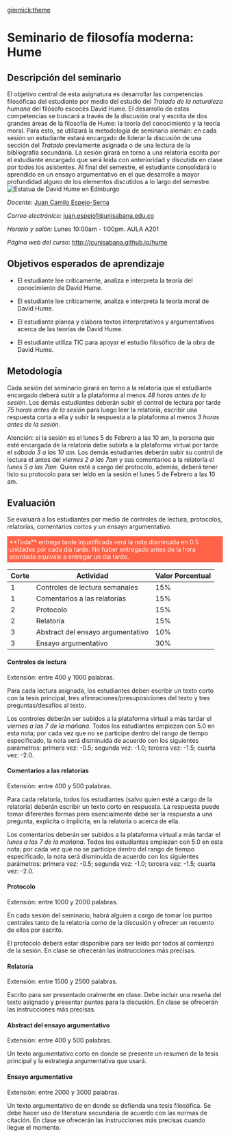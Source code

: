 [gimmick:theme](united)

# Seminario de filosofía moderna: Hume

## Descripción del seminario

El objetivo central de esta asignatura es desarrollar las competencias filosóficas del estudiante por medio del estudio del *Tratado de la naturaleza humana* del filósofo escocés David Hume. El desarrollo de estas competencias se buscará a través de la discusión oral y escrita de dos grandes áreas de la filosofía de Hume: la teoría del conocimiento y la teoría moral. Para esto, se utilizará la metodología de seminario alemán: en cada sesión un estudiante estará encargado de liderar la discusión de una sección del *Tratado* previamente asignada o de una lectura de la bibliografía secundaria. La sesión girará en torno a una relatoría escrita por el estudiante encargado que será leída con anterioridad y discutida en clase por todos los asistentes. Al final del semestre, el estudiante consolidará lo aprendido en un ensayo argumentativo en el que desarrolle a mayor profundidad alguno de los elementos discutidos a lo largo del semestre.![Estatua de David Hume en Edinburgo](https://upload.wikimedia.org/wikipedia/commons/0/0e/DavidHume.jpg "Estatua de David Hume en Edinburgo. Foto por Bandan, distribuida bajo licencia CC BY-SA 3.0, via Wikimedia Commons.")

*Docente:*
[Juan Camilo Espejo-Serna]()

*Correo electrónico:*
juan.espejo1@unisabana.edu.co

*Horario y salón:*
Lunes 10:00am - 1:00pm.  AULA A201

*Página web del curso:*
http://jcunisabana.github.io/hume
 

## Objetivos esperados de aprendizaje
      
* El estudiante lee críticamente, analiza e interpreta la teoría del conocimiento de David Hume.

* El estudiante lee críticamente, analiza e interpreta la teoría moral de David Hume.

* El estudiante planea y elabora textos interpretativos y argumentativos acerca de las teorías de David Hume.

* El estudiante utiliza TIC para apoyar el estudio filosófico de la obra de David Hume.

## Metodología

Cada sesión del seminario girará en torno a la relatoría que el estudiante encargado deberá subir a la plataforma al menos *48 horas antes de la sesión*. Los demás estudiantes deberán subir el control de lectura por tarde *75 horas antes de la sesión* para luego leer la relatoría, escribir una respuesta corta a ella y subir la respuesta a la plataforma al menos *3  horas antes de la sesión*. 

Atención: si la sesión es el lunes 5 de Febrero a las 10 am, la persona que esté encargada de la relatoría debe subirla a la plataforma virtual por tarde el *sábado 3 a las 10 am*. Los demás estudiantes deberán subir su control de lectura el antes del *viernes 2 a las 7am* y sus comentarios a la relatoría *el lunes 5 a las 7am*. Quien esté a cargo del protocolo, además, deberá tener listo su protocolo para ser leído en la sesión el lunes 5 de Febrero a las 10 am.


## Evaluación

Se evaluará a los estudiantes por medio de controles de lectura, protocolos, relatorías, comentarios cortos y un ensayo argumentativo.
<p style="color:white; background-color:Tomato; padding: 5px; ">**Toda** entrega tarde injustificada verá la nota disminuida en 0.5 unidades por cada día tarde. No haber entregado antes de la hora acordada equivale a entregar un día tarde.</p>

| Corte | Actividad | Valor Porcentual |
| ------------- |-------------| -----|
| 1 | Controles de lectura semanales| 15% |
| 1 | Comentarios a las relatorías| 15% |
| 2 | Protocolo    |   15% |
| 2 | Relatoría | 15% |
| 3 | Abstract del ensayo argumentativo    |   10% |
| 3 | Ensayo argumentativo | 30% |

#### Controles de lectura
Extensión: entre 400 y 1000 palabras.

Para cada lectura asignada, los estudiantes deben escribir un texto corto con la tesis principal, tres afirmaciones/presuposiciones del texto y tres preguntas/desafíos al texto.

Los controles deberán ser subidos a la plataforma virtual a más tardar el *viernes a las 7 de la mañana*. Todos los estudiantes empiezan con 5.0 en esta nota; por cada vez que no se participe dentro del rango de tiempo especificado, la nota será disminuida de acuerdo con los siguientes parámetros: primera vez: -0.5; segunda vez: -1.0; tercera vez: -1.5; cuarta vez: -2.0.

#### Comentarios a las relatorías
Extensión: entre 400 y 500 palabras.

Para cada relatoría, todos los estudiantes (salvo quien esté a cargo de la relatoría) deberán escribir un texto corto en respuesta. La respuesta puede tomar diferentes formas pero esencialmente debe ser la respuesta a una pregunta, explícita o implícita, en la relatoría o acerca de ella. 

Los comentarios deberán ser subidos a la plataforma virtual a más tardar el *lunes a las 7 de la mañana*. Todos los estudiantes empiezan con 5.0 en esta nota; por cada vez que no se participe dentro del rango de tiempo especificado, la nota será disminuida de acuerdo con los siguientes parámetros: primera vez: -0.5; segunda vez: -1.0; tercera vez: -1.5; cuarta vez: -2.0.

#### Protocolo
Extensión: entre 1000 y 2000 palabras.

En cada sesión del seminario, habrá alguien a cargo de tomar los puntos centrales tanto de la relatoría como de la discusión y ofrecer un recuento de ellos por escrito. 

El protocolo deberá estar disponible para ser leído por todos al comienzo de la sesión. En clase se ofrecerán las instrucciones más precisas. 

#### Relatoría  
Extensión: entre 1500 y 2500 palabras.

Escrito para ser presentado oralmente en clase. Debe incluir una reseña del texto asignado y presentar puntos para la discusión. En clase se ofrecerán las instrucciones más precisas. 

#### Abstract del ensayo argumentativo  
Extensión: entre 400 y 500 palabras.

Un texto argumentativo corto en donde se presente un resumen de  la tesis principal y la estrategia argumentativa que usará. 

#### Ensayo argumentativo
Extensión: entre 2000 y 3000 palabras.

Un texto argumentativo de en donde se defienda una tesis filosófica. Se debe hacer uso de literatura secundaria de acuerdo con las normas de citación. En clase se ofrecerán las instrucciones más precisas cuando llegue el momento. 

